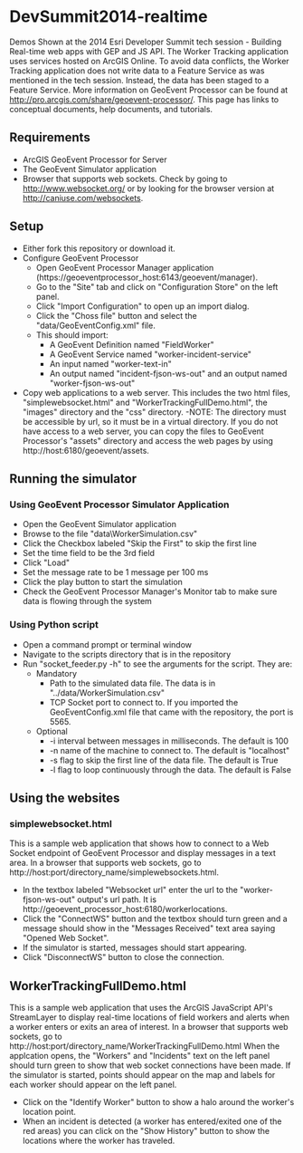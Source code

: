 DevSummit2014-realtime
======================

Demos Shown at the 2014 Esri Developer Summit tech session - Building Real-time web apps with GEP and JS API. The Worker Tracking application uses services hosted on ArcGIS Online.
To avoid data conflicts, the Worker Tracking application does not write data to a Feature Service as was mentioned in the tech session. Instead, the data has been staged to a Feature Service.
More information on GeoEvent Processor can be found at http://pro.arcgis.com/share/geoevent-processor/. This page has links to conceptual documents, help documents, and tutorials.

## Requirements
- ArcGIS GeoEvent Processor for Server
- The GeoEvent Simulator application
- Browser that supports web sockets. Check by going to http://www.websocket.org/ or by looking for the browser version at http://caniuse.com/websockets.

## Setup
- Either fork this repository or download it.
- Configure GeoEvent Processor
    - Open GeoEvent Processor Manager application (https://geoeventprocessor_host:6143/geoevent/manager).
    - Go to the "Site" tab and click on "Configuration Store" on the left panel.
    - Click "Import Configuration" to open up an import dialog.
    - Click the "Choss file" button and select the "data/GeoEventConfig.xml" file.
    - This should import:
        - A GeoEvent Definition named "FieldWorker"
        - A GeoEvent Service named "worker-incident-service"
        - An input named "worker-text-in"
        - An output named "incident-fjson-ws-out" and an output named "worker-fjson-ws-out"
- Copy web applications to a web server. This includes the two html files, "simplewebsocket.html" and "WorkerTrackingFullDemo.html", the "images" directory and the "css" directory.
    -NOTE: The directory must be accessible by url, so it must be in a virtual directory. If you do not have access to a web server, you can copy the files to GeoEvent Processor's "assets" directory and access the web pages by using http://host:6180/geoevent/assets.

## Running the simulator
### Using GeoEvent Processor Simulator Application
- Open the GeoEvent Simulator application
- Browse to the file "data\WorkerSimulation.csv"
- Click the Checkbox labeled "Skip the First" to skip the first line
- Set the time field to be the 3rd field
- Click "Load"
- Set the message rate to be 1 message per 100 ms
- Click the play button to start the simulation
- Check the GeoEvent Processor Manager's Monitor tab to make sure data is flowing through the system

### Using Python script
- Open a command prompt or terminal window
- Navigate to the scripts directory that is in the repository
- Run "socket_feeder.py -h" to see the arguments for the script. They are:
    - Mandatory
        - Path to the simulated data file. The data is in "../data/WorkerSimulation.csv"
        - TCP Socket port to connect to. If you imported the GeoEventConfig.xml file that came with the repository, the port is 5565.
    - Optional
        - -i interval between messages in milliseconds. The default is 100
        - -n name of the machine to connect to. The default is "localhost"
        - -s flag to skip the first line of the data file. The default is True
        - -l flag to loop continuously through the data. The default is False

## Using the websites

### simplewebsocket.html

This is a sample web application that shows how to connect to a Web Socket endpoint of GeoEvent Processor and display messages in a text area. In a browser that supports web sockets, go to http://host:port/directory_name/simplewebsockets.html.

- In the textbox labeled "Websocket url" enter the url to the "worker-fjson-ws-out" output's url path. It is http://geoevent_processor_host:6180/workerlocations.
- Click the "ConnectWS" button and the textbox should turn green and a message should show in the "Messages Received" text area saying "Opened Web Socket".
- If the simulator is started, messages should start appearing.
- Click  "DisconnectWS" button to close the connection.

## WorkerTrackingFullDemo.html

This is a sample web application that uses the ArcGIS JavaScript API's StreamLayer to display real-time locations of field workers and alerts when a worker enters or exits an area of interest. In a browser that supports web sockets, go to http://host:port/directory_name/WorkerTrackingFullDemo.html
When the applcation opens, the "Workers" and "Incidents" text on the left panel should turn green to show that web socket connections have been made.
If the simulator is started, points should appear on the map and labels for each worker should appear on the left panel.

- Click on the "Identify Worker" button to show a halo around the worker's location point.
- When an incident is detected (a worker has entered/exited one of the red areas) you can click on the "Show History" button to show the locations where the worker has traveled.

